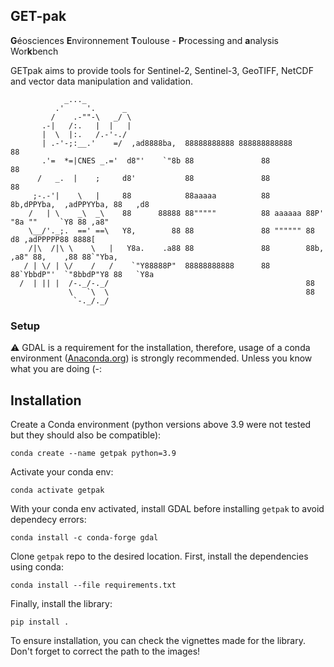 ## GET-pak
**G**éosciences **E**nvironnement **T**oulouse - **P**rocessing and **a**nalysis Wor**k**bench

GETpak aims to provide tools for Sentinel-2, Sentinel-3, GeoTIFF, NetCDF and vector data manipulation and validation.

```plaintext
            _..._
          .'     '.      _
         /    .-""-\   _/ \ 
       .-|   /:.   |  |   | 
       |  \  |:.   /.-'-./ 
       | .-'-;:__.'    =/  ,ad8888ba,  88888888888 888888888888                          88
       .'=  *=|CNES _.='  d8"'    `"8b 88               88                               88
      /   _.  |    ;     d8'           88               88                               88
     ;-.-'|    \   |     88            88aaaaa          88        8b,dPPYba,  ,adPPYYba, 88   ,d8
    /   | \    _\  _\    88      88888 88"""""          88 aaaaaa 88P'    "8a ""     `Y8 88 ,a8"
    \__/'._;.  ==' ==\   Y8,        88 88               88 """""" 88       d8 ,adPPPPP88 8888[
    /|\  /|\ \    \   |   Y8a.    .a88 88               88        88b,   ,a8" 88,    ,88 88`"Yba,
   / | \/ | \/    /   /    `"Y88888P"  88888888888      88        88`YbbdP"'  `"8bbdP"Y8 88   `Y8a
  /  | || |  /-._/-._/                                            88
             \   `\  \                                            88
              `-._/._/
```
### Setup
⚠️ GDAL is a requirement for the installation, therefore, 
usage of a conda environment 
([Anaconda.org](https://www.anaconda.com/products/individual)) 
is strongly recommended. Unless you know what you are doing (-:

## Installation
Create a Conda environment (python versions above 3.9 were not tested but they should also be compatible):
```
conda create --name getpak python=3.9
```
Activate your conda env:
```
conda activate getpak
```
With your conda env activated, install GDAL before installing `getpak` to avoid dependecy errors:
```
conda install -c conda-forge gdal
```
Clone `getpak` repo to the desired location. First, install the dependencies using conda:
```
conda install --file requirements.txt
```
Finally, install the library:
```
pip install .
```

To ensure installation, you can check the vignettes made for the library. Don't forget to correct the
path to the images!
